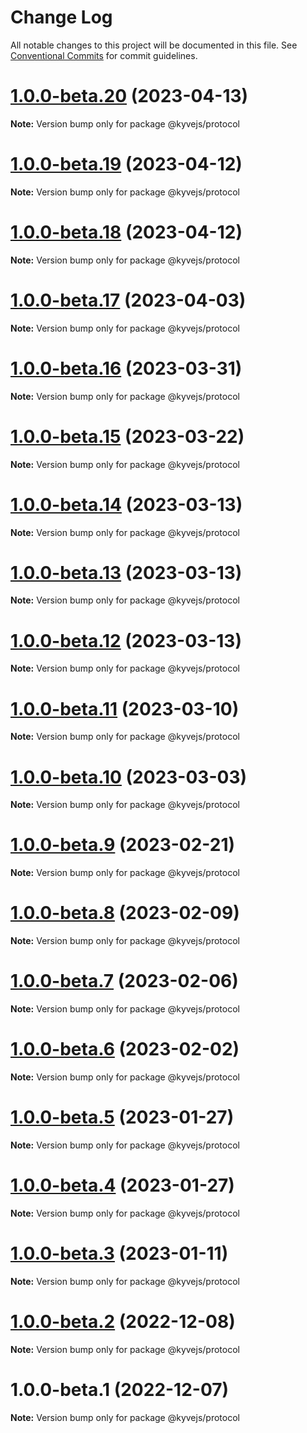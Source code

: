 # Change Log

All notable changes to this project will be documented in this file.
See [Conventional Commits](https://conventionalcommits.org) for commit guidelines.

# [1.0.0-beta.20](https://github.com/KYVENetwork/kyvejs/compare/@kyvejs/protocol@1.0.0-beta.19...@kyvejs/protocol@1.0.0-beta.20) (2023-04-13)

**Note:** Version bump only for package @kyvejs/protocol

# [1.0.0-beta.19](https://github.com/KYVENetwork/kyvejs/compare/@kyvejs/protocol@1.0.0-beta.18...@kyvejs/protocol@1.0.0-beta.19) (2023-04-12)

**Note:** Version bump only for package @kyvejs/protocol

# [1.0.0-beta.18](https://github.com/KYVENetwork/kyvejs/compare/@kyvejs/protocol@1.0.0-beta.17...@kyvejs/protocol@1.0.0-beta.18) (2023-04-12)

**Note:** Version bump only for package @kyvejs/protocol

# [1.0.0-beta.17](https://github.com/KYVENetwork/kyvejs/compare/@kyvejs/protocol@1.0.0-beta.16...@kyvejs/protocol@1.0.0-beta.17) (2023-04-03)

**Note:** Version bump only for package @kyvejs/protocol

# [1.0.0-beta.16](https://github.com/KYVENetwork/kyvejs/compare/@kyvejs/protocol@1.0.0-beta.15...@kyvejs/protocol@1.0.0-beta.16) (2023-03-31)

**Note:** Version bump only for package @kyvejs/protocol

# [1.0.0-beta.15](https://github.com/KYVENetwork/kyvejs/compare/@kyvejs/protocol@1.0.0-beta.14...@kyvejs/protocol@1.0.0-beta.15) (2023-03-22)

**Note:** Version bump only for package @kyvejs/protocol

# [1.0.0-beta.14](https://github.com/KYVENetwork/kyvejs/compare/@kyvejs/protocol@1.0.0-beta.13...@kyvejs/protocol@1.0.0-beta.14) (2023-03-13)

**Note:** Version bump only for package @kyvejs/protocol

# [1.0.0-beta.13](https://github.com/KYVENetwork/kyvejs/compare/@kyvejs/protocol@1.0.0-beta.12...@kyvejs/protocol@1.0.0-beta.13) (2023-03-13)

**Note:** Version bump only for package @kyvejs/protocol

# [1.0.0-beta.12](https://github.com/KYVENetwork/kyvejs/compare/@kyvejs/protocol@1.0.0-beta.11...@kyvejs/protocol@1.0.0-beta.12) (2023-03-13)

**Note:** Version bump only for package @kyvejs/protocol

# [1.0.0-beta.11](https://github.com/KYVENetwork/kyvejs/compare/@kyvejs/protocol@1.0.0-beta.10...@kyvejs/protocol@1.0.0-beta.11) (2023-03-10)

**Note:** Version bump only for package @kyvejs/protocol

# [1.0.0-beta.10](https://github.com/KYVENetwork/kyvejs/compare/@kyvejs/protocol@1.0.0-beta.9...@kyvejs/protocol@1.0.0-beta.10) (2023-03-03)

**Note:** Version bump only for package @kyvejs/protocol

# [1.0.0-beta.9](https://github.com/KYVENetwork/kyvejs/compare/@kyvejs/protocol@1.0.0-beta.8...@kyvejs/protocol@1.0.0-beta.9) (2023-02-21)

**Note:** Version bump only for package @kyvejs/protocol

# [1.0.0-beta.8](https://github.com/KYVENetwork/kyvejs/compare/@kyvejs/protocol@1.0.0-beta.7...@kyvejs/protocol@1.0.0-beta.8) (2023-02-09)

**Note:** Version bump only for package @kyvejs/protocol

# [1.0.0-beta.7](https://github.com/KYVENetwork/kyvejs/compare/@kyvejs/protocol@1.0.0-beta.6...@kyvejs/protocol@1.0.0-beta.7) (2023-02-06)

**Note:** Version bump only for package @kyvejs/protocol

# [1.0.0-beta.6](https://github.com/KYVENetwork/kyvejs/compare/@kyvejs/protocol@1.0.0-beta.5...@kyvejs/protocol@1.0.0-beta.6) (2023-02-02)

**Note:** Version bump only for package @kyvejs/protocol

# [1.0.0-beta.5](https://github.com/KYVENetwork/kyvejs/compare/@kyvejs/protocol@1.0.0-beta.4...@kyvejs/protocol@1.0.0-beta.5) (2023-01-27)

**Note:** Version bump only for package @kyvejs/protocol

# [1.0.0-beta.4](https://github.com/KYVENetwork/kyvejs/compare/@kyvejs/protocol@1.0.0-beta.3...@kyvejs/protocol@1.0.0-beta.4) (2023-01-27)

**Note:** Version bump only for package @kyvejs/protocol

# [1.0.0-beta.3](https://github.com/KYVENetwork/kyvejs/compare/@kyvejs/protocol@1.0.0-beta.2...@kyvejs/protocol@1.0.0-beta.3) (2023-01-11)

**Note:** Version bump only for package @kyvejs/protocol

# [1.0.0-beta.2](https://github.com/KYVENetwork/kyvejs/compare/@kyvejs/protocol@1.0.0-beta.1...@kyvejs/protocol@1.0.0-beta.2) (2022-12-08)

**Note:** Version bump only for package @kyvejs/protocol

# 1.0.0-beta.1 (2022-12-07)

**Note:** Version bump only for package @kyvejs/protocol
